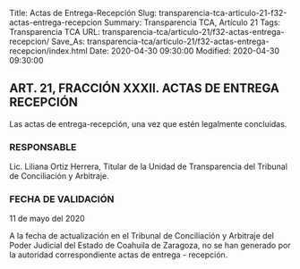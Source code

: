 Title: Actas de Entrega-Recepción
Slug: transparencia-tca-articulo-21-f32-actas-entrega-recepcion
Summary: Transparencia TCA, Artículo 21
Tags: Transparencia TCA
URL: transparencia-tca/articulo-21/f32-actas-entrega-recepcion/
Save_As: transparencia-tca/articulo-21/f32-actas-entrega-recepcion/index.html
Date: 2020-04-30 09:30:00
Modified: 2020-04-30 09:30:00


## ART. 21, FRACCIÓN XXXII. ACTAS DE ENTREGA RECEPCIÓN

Las actas de entrega-recepción, una vez que estén legalmente concluidas.


### RESPONSABLE

Lic. Liliana Ortiz Herrera, Titular de la Unidad de Transparencia del Tribunal de Conciliación y Arbitraje.


### FECHA DE VALIDACIÓN

11 de mayo del 2020


A la fecha de actualización en el Tribunal de Conciliación y Arbitraje del Poder Judicial del Estado de Coahuila de Zaragoza, no se han generado por la autoridad correspondiente actas de entrega - recepción.



